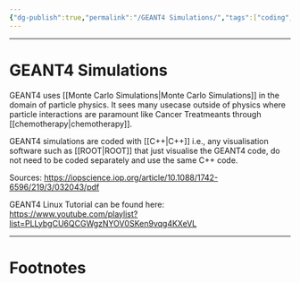 ```yaml
---
{"dg-publish":true,"permalink":"/GEANT4 Simulations/","tags":["coding","Physics"]}
---
```



---
# GEANT4 Simulations
GEANT4 uses [[Monte Carlo Simulations\|Monte Carlo Simulations]] in the domain of particle physics. It sees many usecase outside of physics where particle interactions are paramount like Cancer Treatmeants through [[chemotherapy\|chemotherapy]].

GEANT4 simulations are coded with [[C++\|C++]] i.e., any visualisation software such as [[ROOT\|ROOT]] that just visualise the GEANT4 code, do not need to be coded separately and use the same C++ code.

Sources:
https://iopscience.iop.org/article/10.1088/1742-6596/219/3/032043/pdf

GEANT4 Linux Tutorial can be found here:
https://www.youtube.com/playlist?list=PLLybgCU6QCGWgzNYOV0SKen9vqg4KXeVL

---
# Footnotes